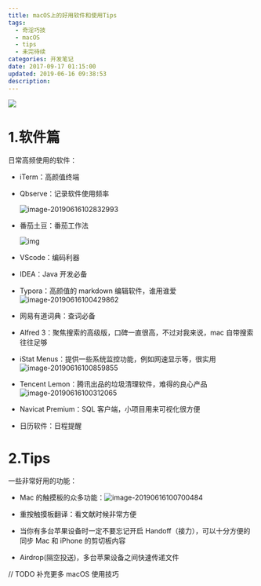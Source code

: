 ```yaml
---
title: macOS上的好用软件和使用Tips 
tags:
  - 奇淫巧技
  - macOS
  - tips
  - 未完待续
categories: 开发笔记
date: 2017-09-17 01:15:00
updated: 2019-06-16 09:38:53
description: 
---
```


![](https://ws2.sinaimg.cn/large/006tKfTcly1fs3v2tuvzqj31g70th7ar.jpg)
<!-- more -->

# 1.软件篇

日常高频使用的软件：

- iTerm：高颜值终端

- Qbserve：记录软件使用频率

  ![image-20190616102832993](http://ww2.sinaimg.cn/large/006tNc79gy1g42sfckc0nj317p0u0aer.jpg)

- 番茄土豆：番茄工作法

  ![img](http://ww2.sinaimg.cn/large/006tNc79gy1g42ru2pxk3j30zk0rmtao.jpg)

- VScode：编码利器

- IDEA：Java 开发必备

- Typora：高颜值的 markdown 编辑软件，谁用谁爱![image-20190616100429862](http://ww3.sinaimg.cn/large/006tNc79gy1g42rqbwecyj31mm0qswjc.jpg)

- 网易有道词典：查词必备

- Alfred 3：聚焦搜索的高级版，口碑一直很高，不过对我来说，mac 自带搜索往往足够

- iStat Menus：提供一些系统监控功能，例如网速显示等，很实用
  ![image-20190616100859855](http://ww2.sinaimg.cn/large/006tNc79gy1g42ruzseigj307o0dsgmc.jpg)

- Tencent Lemon：腾讯出品的垃圾清理软件，难得的良心产品
  ![image-20190616100312065](http://ww1.sinaimg.cn/large/006tNc79gy1g42rp179uzj31ck0u0anq.jpg)

- Navicat Premium：SQL 客户端，小项目用来可视化很方便

- 日历软件：日程提醒



# 2.Tips

一些非常好用的功能：

- Mac 的触摸板的众多功能：![image-20190616100700484](http://ww3.sinaimg.cn/large/006tNc79gy1g42rsxjur7j31140smwv9.jpg)
- 重按触摸板翻译：看文献时候非常方便

- 当你有多台苹果设备时一定不要忘记开启 Handoff（接力），可以十分方便的同步 Mac 和 iPhone 的剪切板内容
- Airdrop(隔空投送)，多台苹果设备之间快速传递文件



// TODO 补充更多 macOS 使用技巧

